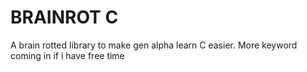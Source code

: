 # BRAINROT C

A brain rotted library to make gen alpha learn C easier. More keyword coming in if i have free time